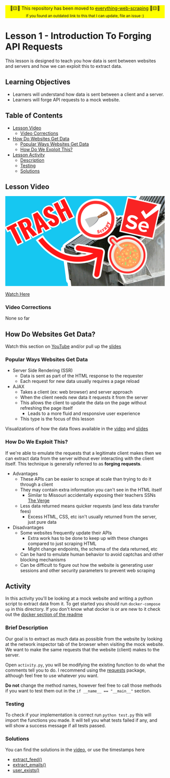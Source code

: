<div align="center" background="yellow" style="width:100%;text-align: center; background-color: yellow;">
   🚩🟨🚩 This repository has been moved to <a href="https://github.com/davidteather/everything-web-scraping/tree/main/001-introduction-to-forging-api-requests">everything-web-scraping</a> 🚩🟨🚩
    <br>
    <small>If you found an outdated link to this that I can update, file an issue :)</small>
</div>

# Lesson 1 - Introduction To Forging API Requests

This lesson is designed to teach you how data is sent between websites and servers and how we can exploit this to extract data.

## Learning Objectives
* Learners will understand how data is sent between a client and a server.
* Learners will forge API requests to a mock website.


## Table of Contents
* [Lesson Video](#lesson-video)
    * [Video Corrections](#video-corrections)
* [How Do Websites Get Data](#how-do-websites-get-data)
    * [Popular Ways Websites Get Data](#popular-ways-websites-get-data)
    * [How Do We Exploit This?](#how-do-we-exploit-this)
* [Lesson Activity](#activity)
    * [Description](#brief-description)
    * [Testing](#testing)
    * [Solutions](#solutions)

## Lesson Video

[![](./thumbnail.png?raw=true)](https://www.youtube.com/watch?v=8GZPQUjd7pk&list=PLmRtxHvzkEE8Ofiy4hnnXSoxw7gs4HOHt)

[Watch Here](https://www.youtube.com/watch?v=8GZPQUjd7pk&list=PLmRtxHvzkEE8Ofiy4hnnXSoxw7gs4HOHt)

### Video Corrections
None so far

## How Do Websites Get Data?

Watch this section on [YouTube](https://www.youtube.com/watch?v=8GZPQUjd7pk&list=PLmRtxHvzkEE8Ofiy4hnnXSoxw7gs4HOHt) and/or pull up the [slides](./slides.pdf)

### Popular Ways Websites Get Data
* Server Side Rendering (SSR)
    * Data is sent as part of the HTML response to the requester
    * Each request for new data usually requires a page reload
* AJAX
    * Takes a client (ex: web browser) and server approach
    * When the client needs new data it requests it from the server
    * This allows the client to update the data on the page without refreshing the page itself
        * Leads to a more fluid and responsive user experience
    * This type is the focus of this lesson

Visualizations of how the data flows available in the [video](https://www.youtube.com/watch?v=8GZPQUjd7pk&list=PLmRtxHvzkEE8Ofiy4hnnXSoxw7gs4HOHt) and [slides](./slides.pdf)

### How Do We Exploit This?

If we're able to emulate the requests that a legitimate client makes then we can extract data from the server without ever interacting with the client itself. This technique is generally referred to as **forging requests**.

* Advantages
    * These APIs can be easier to scrape at scale than trying to do it through a client
    * They may contain extra information you can't see in the HTML itself
        * Similar to Missouri accidentally exposing their teachers SSNs [The Verge](https://www.theverge.com/2021/10/14/22726866/missouri-governor-department-elementary-secondary-education-ssn-vulnerability-disclosure)
    * Less data returned means quicker requests (and less data transfer fees)
        * Excess HTML, CSS, etc isn't usually returned from the server, just pure data
* Disadvantages
    * Some websites frequently update their APIs
        * Extra work has to be done to keep up with these changes compared to just scraping HTML
        * Might change endpoints, the schema of the data returned, etc
    * Can be hard to emulate human behavior to avoid captchas and other blocking mechanisms
    * Can be difficult to figure out how the website is generating user sessions and other security parameters to prevent web scraping

## Activity

In this activity you'll be looking at a mock website and writing a python script to extract data from it. To get started you should run `docker-compose up` in this directory. If you don't know what docker is or are new to it check out the [docker section of the readme](../README.md#how-to-start-the-mock-websites)


### Brief Description

Our goal is to extract as much data as possible from the website by looking at the network inspector tab of the browser when visiting the mock website. We want to make the same requests that the website (client) makes to the server.

Open `activity.py`, you will be modifying the existing function to do what the comments tell you to do. I recommend using the [requests](https://requests.readthedocs.io/en/latest/user/quickstart/) package, although feel free to use whatever you want.

**Do not** change the method names, however feel free to call those methods if you want to test them out in the `if __name__ == "__main__"` section.

### Testing

To check if your implementation is correct run `python test.py` this will import the functions you made. It will tell you what tests failed if any, and will show a success message if all tests passed.

### Solutions

You can find the solutions in the [video](https://youtu.be/8GZPQUjd7pk?list=PLmRtxHvzkEE8Ofiy4hnnXSoxw7gs4HOHt), or use the timestamps here
* [extract_feed()](https://youtu.be/8GZPQUjd7pk?list=PLmRtxHvzkEE8Ofiy4hnnXSoxw7gs4HOHt&t=174)
* [extract_emails()](https://youtu.be/8GZPQUjd7pk?list=PLmRtxHvzkEE8Ofiy4hnnXSoxw7gs4HOHt&t=240)
* [user_exists()](https://youtu.be/8GZPQUjd7pk?list=PLmRtxHvzkEE8Ofiy4hnnXSoxw7gs4HOHt&t=258)
